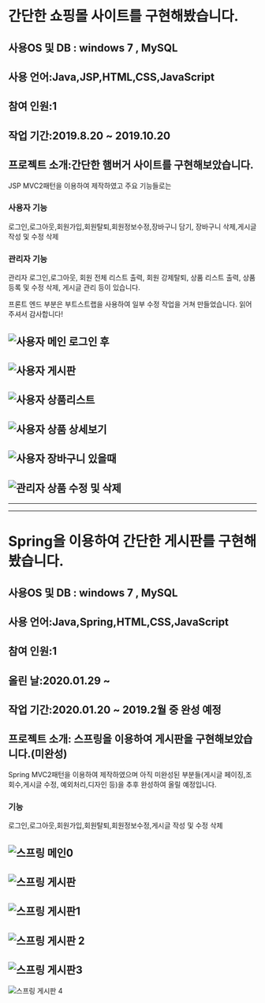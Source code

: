 # 간단한 쇼핑몰 사이트를 구현해봤습니다. </br>
## 사용OS 및 DB : windows 7 , MySQL</br>
## 사용 언어:Java,JSP,HTML,CSS,JavaScript</br>
## 참여 인원:1</br>
## 작업 기간:2019.8.20 ~ 2019.10.20 </br>
## 프로젝트 소개:간단한 햄버거 사이트를 구현해보았습니다.
JSP MVC2패턴을 이용하여 제작하였고 주요 기능들로는</br>
### 사용자 기능
로그인,로그아웃,회원가입,회원탈퇴,회원정보수정,장바구니 담기, 장바구니 삭제,게시글 작성 및 수정 삭제</br>
### 관리자 기능
관리자 로그인,로그아웃, 회원 전체 리스트 출력, 회원 강제탈퇴, 상품 리스트 출력, 상품 등록 및 수정 삭제, 게시글 관리 등이 있습니다.

프론트 엔드 부분은 부트스트랩을 사용하여 일부 수정 작업을 거쳐 만들었습니다. 읽어주셔서 감사합니다!

![사용자 메인 로그인 후](https://user-images.githubusercontent.com/55241833/69734152-dd4cdc80-1171-11ea-97c2-966abed12970.PNG)
-----------------------------------------------------------------------
![사용자 게시판](https://user-images.githubusercontent.com/55241833/69734204-ef2e7f80-1171-11ea-8ea0-7680cff5798e.PNG)
-----------------------------------------------------------------------
![사용자 상품리스트](https://user-images.githubusercontent.com/55241833/69734258-01a8b900-1172-11ea-9212-c197f613a96f.PNG)
-----------------------------------------------------------------------
![사용자 상품 상세보기](https://user-images.githubusercontent.com/55241833/69734289-0ff6d500-1172-11ea-91e2-72fa589fbafe.PNG)
-----------------------------------------------------------------------
![사용자 장바구니 있을때](https://user-images.githubusercontent.com/55241833/69734330-1d13c400-1172-11ea-9765-52d24bf8d8e9.PNG)
-----------------------------------------------------------------------
![관리자 상품 수정 및 삭제](https://user-images.githubusercontent.com/55241833/69734374-33218480-1172-11ea-8ae4-003cce2b14a3.PNG)
-----------------------------------------------------------------------
-----------------------------------------------------------------------
-----------------------------------------------------------------------
# Spring을 이용하여 간단한 게시판를 구현해봤습니다. </br>
## 사용OS 및 DB : windows 7 , MySQL</br>
## 사용 언어:Java,Spring,HTML,CSS,JavaScript</br>
## 참여 인원:1</br>
## 올린 날:2020.01.29 ~ </br>
## 작업 기간:2020.01.20 ~ 2019.2월 중 완성 예정 </br>
## 프로젝트 소개: 스프링을 이용하여 게시판을 구현해보았습니다.(미완성)
Spring MVC2패턴을 이용하여 제작하였으며 아직 미완성된 부분들(게시글 페이징,조회수,게시글 수정, 예외처리,디자인 등)을 추후 완성하여 올릴 예정입니다.</br>
###  기능
로그인,로그아웃,회원가입,회원탈퇴,회원정보수정,게시글 작성 및 수정 삭제</br>


![스프링 메인0](https://user-images.githubusercontent.com/55241833/73355676-fbeb6300-42db-11ea-88b4-21559274064f.PNG)
-------------------------------------------
![스프링 게시판](https://user-images.githubusercontent.com/55241833/73355704-0a397f00-42dc-11ea-873e-1548df46e458.PNG)
--------------------------------------
![스프링 게시판1](https://user-images.githubusercontent.com/55241833/73355723-158caa80-42dc-11ea-9100-18a991f1f361.PNG)
--------------------------------------
![스프링 게시판 2](https://user-images.githubusercontent.com/55241833/73355733-20473f80-42dc-11ea-8e15-6dd594dca2e4.PNG)
--------------------------------------
![스프링 게시판3](https://user-images.githubusercontent.com/55241833/73355745-29d0a780-42dc-11ea-8efc-a352a8a4be22.PNG)
--------------------------------------
![스프링 게시판 4](https://user-images.githubusercontent.com/55241833/73355752-2e955b80-42dc-11ea-90ca-58f106ecd14f.PNG)
